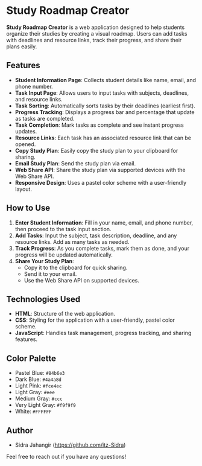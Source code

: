 # Study Roadmap Creator

**Study Roadmap Creator** is a web application designed to help students organize their studies by creating a visual roadmap. Users can add tasks with deadlines and resource links, track their progress, and share their plans easily.

## Features

- **Student Information Page**: Collects student details like name, email, and phone number.
- **Task Input Page**: Allows users to input tasks with subjects, deadlines, and resource links.
- **Task Sorting**: Automatically sorts tasks by their deadlines (earliest first).
- **Progress Tracking**: Displays a progress bar and percentage that update as tasks are completed.
- **Task Completion**: Mark tasks as complete and see instant progress updates.
- **Resource Links**: Each task has an associated resource link that can be opened.
- **Copy Study Plan**: Easily copy the study plan to your clipboard for sharing.
- **Email Study Plan**: Send the study plan via email.
- **Web Share API**: Share the study plan via supported devices with the Web Share API.
- **Responsive Design**: Uses a pastel color scheme with a user-friendly layout.

## How to Use

1. **Enter Student Information**: Fill in your name, email, and phone number, then proceed to the task input section.
2. **Add Tasks**: Input the subject, task description, deadline, and any resource links. Add as many tasks as needed.
3. **Track Progress**: As you complete tasks, mark them as done, and your progress will be updated automatically.
4. **Share Your Study Plan**:
    - Copy it to the clipboard for quick sharing.
    - Send it to your email.
    - Use the Web Share API on supported devices.

## Technologies Used

- **HTML**: Structure of the web application.
- **CSS**: Styling for the application with a user-friendly, pastel color scheme.
- **JavaScript**: Handles task management, progress tracking, and sharing features.

## Color Palette

- Pastel Blue: `#84b6e3`
- Dark Blue: `#4a4a8d`
- Light Pink: `#fce4ec`
- Light Gray: `#eee`
- Medium Gray: `#ccc`
- Very Light Gray: `#f9f9f9`
- White: `#FFFFFF`

## Author

- Sidra Jahangir (https://github.com/itz-Sidra)

Feel free to reach out if you have any questions!
